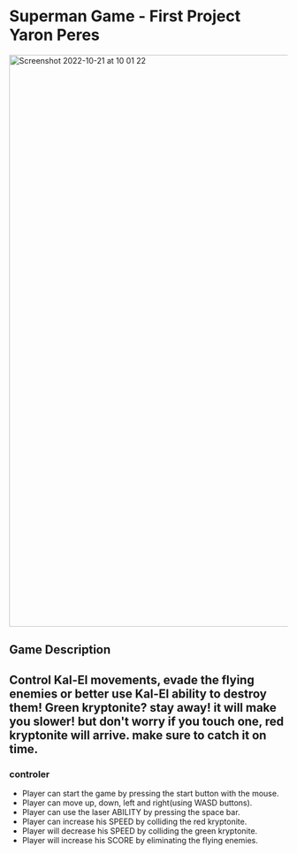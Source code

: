 # Superman Game - First Project Yaron Peres

<img width="1035" alt="Screenshot 2022-10-21 at 10 01 22" src="https://user-images.githubusercontent.com/75102788/197144952-ce066776-93c8-4f80-9083-15995aff45bf.png">

## **Game Description**

Control Kal-El movements, evade the flying enemies or better use Kal-El ability to destroy them!
Green kryptonite? stay away! it will make you slower! but don't worry if you touch one, 
red kryptonite will arrive. make sure to catch it on time.
---

### **controler**

- Player can start the game by pressing the start button with the mouse.
- Player can move up, down, left and right(using WASD buttons).
- Player can use the laser ABILITY by pressing the space bar.
- Player can increase his SPEED by colliding the red kryptonite.
- Player will decrease his SPEED by colliding the green kryptonite.
- Player will increase his SCORE by eliminating the flying enemies.





